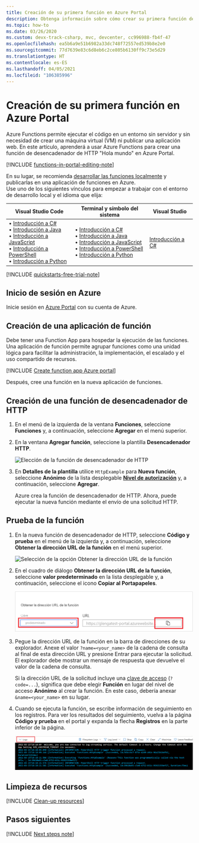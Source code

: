 ```yaml
---
title: Creación de su primera función en Azure Portal
description: Obtenga información sobre cómo crear su primera función de Azure para su ejecución sin servidor mediante Azure Portal.
ms.topic: how-to
ms.date: 03/26/2020
ms.custom: devx-track-csharp, mvc, devcenter, cc996988-fb4f-47
ms.openlocfilehash: ea5b6a9e51b6982a33dc748f72557ed539b8e2e0
ms.sourcegitcommit: 77d7639e83c6d8eb6c2ce805b6130ff9c73e5d29
ms.translationtype: HT
ms.contentlocale: es-ES
ms.lasthandoff: 04/05/2021
ms.locfileid: "106385996"
---
```

# <a name="create-your-first-function-in-the-azure-portal"></a>Creación de su primera función en Azure Portal

Azure Functions permite ejecutar el código en un entorno sin servidor y sin necesidad de crear una máquina virtual (VM) ni publicar una aplicación web. En este artículo, aprenderá a usar Azure Functions para crear una función de desencadenador de HTTP "Hola mundo" en Azure Portal.

[!INCLUDE [functions-in-portal-editing-note](../../includes/functions-in-portal-editing-note.md)] 

En su lugar, se recomienda [desarrollar las funciones localmente](functions-develop-local.md) y publicarlas en una aplicación de funciones en Azure.  
Use uno de los siguientes vínculos para empezar a trabajar con el entorno de desarrollo local y el idioma que elija:

| Visual Studio Code | Terminal y símbolo del sistema | Visual Studio |
| --- | --- | --- |
|  &bull;&nbsp;[Introducción a C#](./create-first-function-vs-code-csharp.md)<br/>&bull;&nbsp;[Introducción a Java](./create-first-function-vs-code-java.md)<br/>&bull;&nbsp;[Introducción a JavaScript](./create-first-function-vs-code-node.md)<br/>&bull;&nbsp;[Introducción a PowerShell](./create-first-function-vs-code-powershell.md)<br/>&bull;&nbsp;[Introducción a Python](./create-first-function-vs-code-python.md) |&bull;&nbsp;[Introducción a C#](./create-first-function-cli-csharp.md)<br/>&bull;&nbsp;[Introducción a Java](./create-first-function-cli-java.md)<br/>&bull;&nbsp;[Introducción a JavaScript](./create-first-function-cli-node.md)<br/>&bull;&nbsp;[Introducción a PowerShell](./create-first-function-cli-powershell.md)<br/>&bull;&nbsp;[Introducción a Python](./create-first-function-cli-python.md) | [Introducción a C#](functions-create-your-first-function-visual-studio.md) |

[!INCLUDE [quickstarts-free-trial-note](../../includes/quickstarts-free-trial-note.md)]

## <a name="sign-in-to-azure"></a>Inicio de sesión en Azure

Inicie sesión en [Azure Portal](https://portal.azure.com) con su cuenta de Azure.

## <a name="create-a-function-app"></a>Creación de una aplicación de función

Debe tener una Function App para hospedar la ejecución de las funciones. Una aplicación de función permite agrupar funciones como una unidad lógica para facilitar la administración, la implementación, el escalado y el uso compartido de recursos.

[!INCLUDE [Create function app Azure portal](../../includes/functions-create-function-app-portal.md)]

Después, cree una función en la nueva aplicación de funciones.

## <a name="create-an-http-trigger-function"></a><a name="create-function"></a>Creación de una función de desencadenador de HTTP

1. En el menú de la izquierda de la ventana **Funciones**, seleccione **Funciones** y, a continuación, seleccione **Agregar** en el menú superior. 
 
1. En la ventana **Agregar función**, seleccione la plantilla **Desencadenador HTTP**.

    ![Elección de la función de desencadenador de HTTP](./media/functions-create-first-azure-function/function-app-select-http-trigger.png)

1. En **Detalles de la plantilla** utilice `HttpExample` para **Nueva función**, seleccione **Anónimo** de la lista desplegable **[Nivel de autorización](functions-bindings-http-webhook-trigger.md#authorization-keys)** y, a continuación, seleccione **Agregar**.

    Azure crea la función de desencadenador de HTTP. Ahora, puede ejecutar la nueva función mediante el envío de una solicitud HTTP.

## <a name="test-the-function"></a>Prueba de la función

1. En la nueva función de desencadenador de HTTP, seleccione **Código y prueba** en el menú de la izquierda y, a continuación, seleccione **Obtener la dirección URL de la función** en el menú superior.

    ![Selección de la opción Obtener la dirección URL de la función](./media/functions-create-first-azure-function/function-app-select-get-function-url.png)

1. En el cuadro de diálogo **Obtener la dirección URL de la función**, seleccione **valor predeterminado** en la lista desplegable y, a continuación, seleccione el icono **Copiar al Portapapeles**. 

    ![Copiar la dirección URL de la función desde Azure Portal](./media/functions-create-first-azure-function/function-app-develop-tab-testing.png)

1. Pegue la dirección URL de la función en la barra de direcciones de su explorador. Anexe el valor `?name=<your_name>` de la cadena de consulta al final de esta dirección URL y presione Entrar para ejecutar la solicitud. El explorador debe mostrar un mensaje de respuesta que devuelve el valor de la cadena de consulta. 

    Si la dirección URL de la solicitud incluye una [clave de acceso](functions-bindings-http-webhook-trigger.md#authorization-keys) (`?code=...`), significa que debe elegir **Función** en lugar del nivel de acceso **Anónimo** al crear la función. En este caso, debería anexar `&name=<your_name>` en su lugar.

1. Cuando se ejecuta la función, se escribe información de seguimiento en los registros. Para ver los resultados del seguimiento, vuelva a la página **Código y prueba** en el portal y expanda la flecha **Registros** en la parte inferior de la página.

   ![Visor de registros de las funciones en Azure Portal.](./media/functions-create-first-azure-function/function-view-logs.png)

## <a name="clean-up-resources"></a>Limpieza de recursos

[!INCLUDE [Clean-up resources](../../includes/functions-quickstart-cleanup.md)]

## <a name="next-steps"></a>Pasos siguientes

[!INCLUDE [Next steps note](../../includes/functions-quickstart-next-steps.md)]

